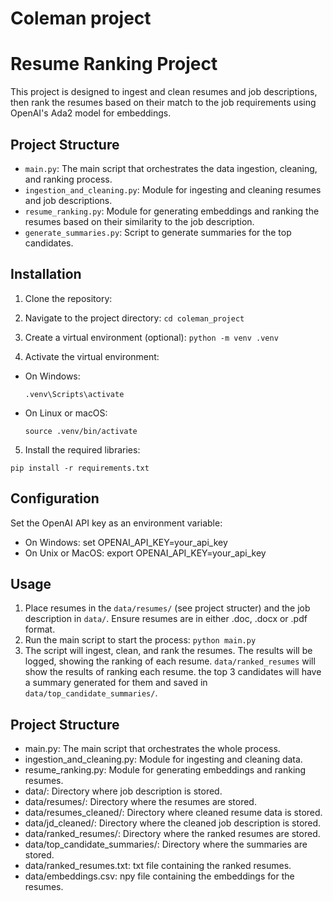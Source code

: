 # Coleman project

# Resume Ranking Project

This project is designed to ingest and clean resumes and job descriptions, then rank the resumes based on their match to the job requirements using OpenAI's Ada2 model for embeddings.

## Project Structure

- `main.py`: The main script that orchestrates the data ingestion, cleaning, and ranking process.
- `ingestion_and_cleaning.py`: Module for ingesting and cleaning resumes and job descriptions.
- `resume_ranking.py`: Module for generating embeddings and ranking the resumes based on their similarity to the job description.
- `generate_summaries.py`: Script to generate summaries for the top candidates.

## Installation

1. Clone the repository:

2. Navigate to the project directory:
```cd coleman_project```

3. Create a virtual environment (optional):
```python -m venv .venv```
4. Activate the virtual environment:
- On Windows:
  ```
  .venv\Scripts\activate
  ```
- On Linux or macOS:
  ```
  source .venv/bin/activate
  ```

5. Install the required libraries:
  ```
  pip install -r requirements.txt
  ```

## Configuration
Set the OpenAI API key as an environment variable:
- On Windows: set OPENAI_API_KEY=your_api_key
- On Unix or MacOS: export OPENAI_API_KEY=your_api_key

## Usage
1. Place resumes in the ```data/resumes/``` (see project structer) and the job description in ```data/```. Ensure resumes are in either .doc, .docx or .pdf format.
2. Run the main script to start the process: ```python main.py```
3. The script will ingest, clean, and rank the resumes. The results will be logged, showing the ranking of each resume. ```data/ranked_resumes``` will show the results of ranking each resume. the top 3 candidates will have a summary generated for them and saved in ```data/top_candidate_summaries/```.

## Project Structure
- main.py: The main script that orchestrates the whole process.
- ingestion_and_cleaning.py: Module for ingesting and cleaning data.
- resume_ranking.py: Module for generating embeddings and ranking resumes.
- data/: Directory where  job description is stored.
- data/resumes/: Directory where the resumes are stored.
- data/resumes_cleaned/: Directory where cleaned resume data is stored.
- data/jd_cleaned/: Directory where the cleaned job description is stored.
- data/ranked_resumes/: Directory where the ranked resumes are stored.
- data/top_candidate_summaries/: Directory where the summaries are stored.
- data/ranked_resumes.txt: txt file containing the ranked resumes.
- data/embeddings.csv: npy file containing the embeddings for the resumes.